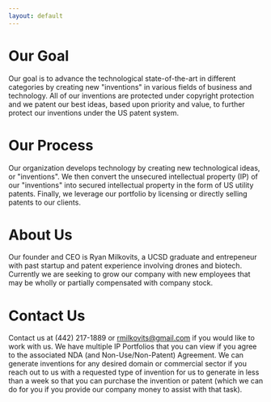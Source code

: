 ```yaml
---
layout: default
---
```


# Our Goal

Our goal is to advance the technological state-of-the-art in different categories by creating new "inventions" in various fields of business and technology. All of our inventions are protected under copyright protection and we patent our best ideas, based upon priority and value, to further protect our inventions under the US patent system.

# Our Process

Our organization develops technology by creating new technological ideas, or "inventions". We then convert the unsecured intellectual property (IP) of our "inventions" into secured intellectual property in the form of US utility patents. Finally, we leverage our portfolio by licensing or directly selling patents to our clients. 

# About Us

Our founder and CEO is Ryan Milkovits, a UCSD graduate and entrepeneur with past startup and patent experience involving drones and biotech. Currently we are seeking to grow our company with new employees that may be wholly or partially compensated with company stock.

# Contact Us

Contact us at (442) 217-1889 or rmilkovits@gmail.com if you would like to work with us. We have multiple IP Portfolios that you can view if you agree to the associated NDA (and Non-Use/Non-Patent) Agreement. We can generate inventions for any desired domain or commercial sector if you reach out to us with a requested type of invention for us to generate in less than a week so that you can purchase the invention or patent (which we can do for you if you provide our company money to assist with that task).